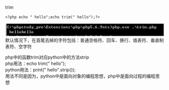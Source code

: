 trim
```
<?php echo " hello";echo trim(" hello");?>
```
![image](./0.png)  
默认情况下，在首尾去掉的字符包括：普通空格符、回车、换行、值表符、垂直制表符、空字符

php中的函数trim对应python中的方法strip  
php用法：echo trim(" hello");  
python用法：print(" hello".strip());  
用法不同是因为，python中是面向对象的编程思想，php中是面向过程的编程思想

